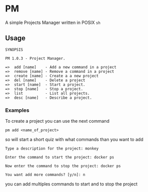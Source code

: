# PM
A simple Projects Manager written in POSIX ```sh```

## Usage

```
SYNOPSIS

PM 1.0.3 - Project Manager.

=>  add [name]    - Add a new command in a project
=>  remove [name] - Remove a command in a project
=>  create [name] - Create a a new project
=>  del [name]    - Delete a project
=>  start [name]  - Start a project.
=>  stop [name]   - Stop a project.
=>  list          - List all projects.
=>  desc [name]   - Describe a project.

```

### Examples
To create a project you can use the next command
```
pm add <name_of_project>
```

so will start a short quiz with what commands than you want to add
```
Type a description for the project: monkey

Enter the command to start the project: docker ps

Now enter the command to stop the project: docker ps

You want add more commands? [y/n]: n
```
you can add multiples commands to start and to stop the project

